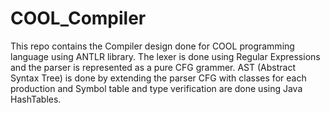 # COOL_Compiler
This repo contains the Compiler design done for COOL programming language using ANTLR library. The lexer is done using Regular Expressions and the parser is represented as a pure CFG grammer.
AST (Abstract Syntax Tree) is done by extending the parser CFG with classes for each production and Symbol table and type verification are done using Java HashTables.
